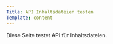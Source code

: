 ```yaml
---
Title: API Inhaltsdateien testen
Template: content
---
```

Diese Seite testet API für Inhaltsdateien.